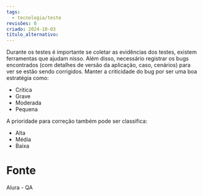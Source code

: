 ```yaml
---
tags:
  - tecnologia/teste
revisões: 0
criado: 2024-10-03
título_alternativo:
---
```

Durante os testes é importante se coletar as evidências dos testes, existem ferramentas que ajudam nisso. Além disso, necessário registrar os bugs encontrados (com detalhes de versão da aplicação, caso, cenários) para ver se estão sendo corrigidos. Manter a criticidade do bug por ser uma boa estratégia como:
- Critica
- Grave
- Moderada
- Pequena

A prioridade para correção também pode ser classifica:
- Alta
- Média
- Baixa
# Fonte
Alura - QA

